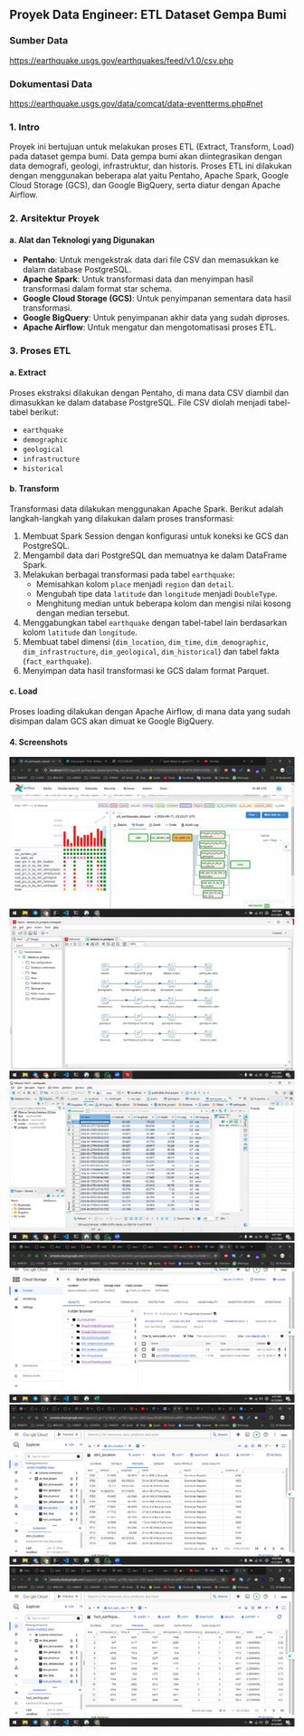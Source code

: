 ## Proyek Data Engineer: ETL Dataset Gempa Bumi

### Sumber Data
https://earthquake.usgs.gov/earthquakes/feed/v1.0/csv.php

### Dokumentasi Data
https://earthquake.usgs.gov/data/comcat/data-eventterms.php#net

### 1. Intro

Proyek ini bertujuan untuk melakukan proses ETL (Extract, Transform, Load) pada dataset gempa bumi. Data gempa bumi akan diintegrasikan dengan data demografi, geologi, infrastruktur, dan historis. Proses ETL ini dilakukan dengan menggunakan beberapa alat yaitu Pentaho, Apache Spark, Google Cloud Storage (GCS), dan Google BigQuery, serta diatur dengan Apache Airflow.

### 2. Arsitektur Proyek

#### a. Alat dan Teknologi yang Digunakan
- **Pentaho**: Untuk mengekstrak data dari file CSV dan memasukkan ke dalam database PostgreSQL.
- **Apache Spark**: Untuk transformasi data dan menyimpan hasil transformasi dalam format star schema.
- **Google Cloud Storage (GCS)**: Untuk penyimpanan sementara data hasil transformasi.
- **Google BigQuery**: Untuk penyimpanan akhir data yang sudah diproses.
- **Apache Airflow**: Untuk mengatur dan mengotomatisasi proses ETL.

### 3. Proses ETL

#### a. Extract
Proses ekstraksi dilakukan dengan Pentaho, di mana data CSV diambil dan dimasukkan ke dalam database PostgreSQL. File CSV diolah menjadi tabel-tabel berikut:
- `earthquake`
- `demographic`
- `geological`
- `infrastructure`
- `historical`

#### b. Transform
Transformasi data dilakukan menggunakan Apache Spark. Berikut adalah langkah-langkah yang dilakukan dalam proses transformasi:
1. Membuat Spark Session dengan konfigurasi untuk koneksi ke GCS dan PostgreSQL.
2. Mengambil data dari PostgreSQL dan memuatnya ke dalam DataFrame Spark.
3. Melakukan berbagai transformasi pada tabel `earthquake`:
   - Memisahkan kolom `place` menjadi `region` dan `detail`.
   - Mengubah tipe data `latitude` dan `longitude` menjadi `DoubleType`.
   - Menghitung median untuk beberapa kolom dan mengisi nilai kosong dengan median tersebut.
4. Menggabungkan tabel `earthquake` dengan tabel-tabel lain berdasarkan kolom `latitude` dan `longitude`.
5. Membuat tabel dimensi (`dim_location`, `dim_time`, `dim_demographic`, `dim_infrastructure`, `dim_geological`, `dim_historical`) dan tabel fakta (`fact_earthquake`).
6. Menyimpan data hasil transformasi ke GCS dalam format Parquet.

#### c. Load
Proses loading dilakukan dengan Apache Airflow, di mana data yang sudah disimpan dalam GCS akan dimuat ke Google BigQuery.

#### 4. Screenshots

![](airflow.png)
![](pentaho.png)
![](database.png)
![](gcs.png)
![](bigquery.png)
![](bigquery2.png)
